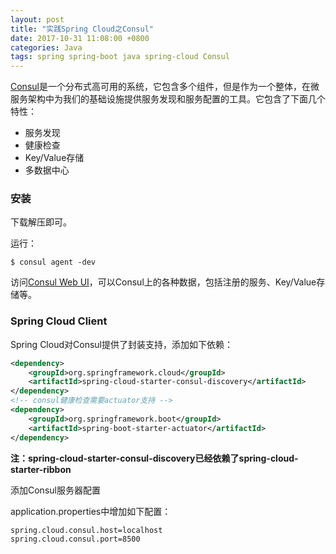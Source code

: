 ```yaml
---
layout: post
title: "实践Spring Cloud之Consul"
date: 2017-10-31 11:08:00 +0800
categories: Java
tags: spring spring-boot java spring-cloud Consul
---
```


[Consul](https://www.consul.io/)是一个分布式高可用的系统，它包含多个组件，但是作为一个整体，在微服务架构中为我们的基础设施提供服务发现和服务配置的工具。它包含了下面几个特性：

- 服务发现
- 健康检查
- Key/Value存储
- 多数据中心

### 安装

下载解压即可。

运行：

```shell
$ consul agent -dev
```

访问[Consul Web UI](http://localhost:8500/)，可以Consul上的各种数据，包括注册的服务、Key/Value存储等。

### Spring Cloud Client

Spring Cloud对Consul提供了封装支持，添加如下依赖：

```xml
<dependency>
	<groupId>org.springframework.cloud</groupId>
	<artifactId>spring-cloud-starter-consul-discovery</artifactId>
</dependency>
<!-- consul健康检查需要actuator支持 -->
<dependency>
	<groupId>org.springframework.boot</groupId>
	<artifactId>spring-boot-starter-actuator</artifactId>
</dependency>
```

**注：spring-cloud-starter-consul-discovery已经依赖了spring-cloud-starter-ribbon**

添加Consul服务器配置

application.properties中增加如下配置：

```properties
spring.cloud.consul.host=localhost
spring.cloud.consul.port=8500
```

